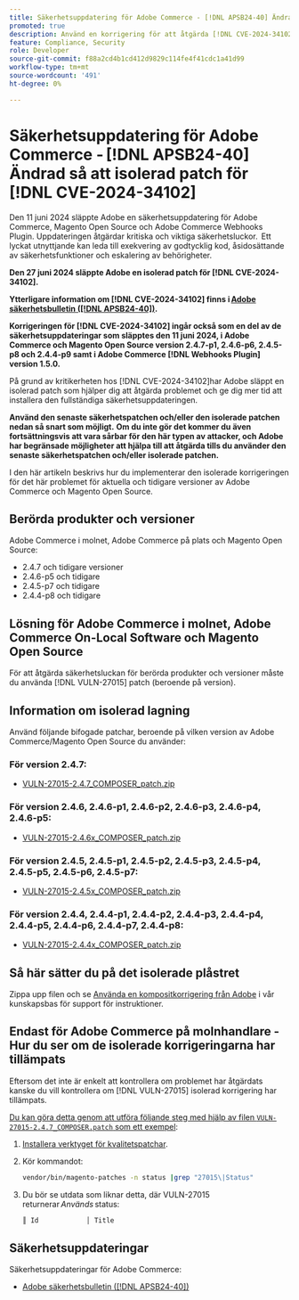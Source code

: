 ```yaml
---
title: Säkerhetsuppdatering för Adobe Commerce - [!DNL APSB24-40] Ändrad så att isolerad patch för [!DNL CVE-2024-34102]
promoted: true
description: Använd en korrigering för att åtgärda [!DNL CVE-2024-34102] för Adobe Commerce 2.4.4-p8, 2.4.5-p7, 2.4.6-p5, 2.4.7 och tidigare versioner.
feature: Compliance, Security
role: Developer
source-git-commit: f88a2cd4b1cd412d9829c114fe4f41cdc1a41d99
workflow-type: tm+mt
source-wordcount: '491'
ht-degree: 0%

---
```


# Säkerhetsuppdatering för Adobe Commerce - [!DNL APSB24-40] Ändrad så att isolerad patch för [!DNL CVE-2024-34102]

Den 11 juni 2024 släppte Adobe en säkerhetsuppdatering för Adobe Commerce, Magento Open Source och Adobe Commerce Webhooks Plugin. Uppdateringen åtgärdar kritiska och viktiga säkerhetsluckor.  Ett lyckat utnyttjande kan leda till exekvering av godtycklig kod, åsidosättande av säkerhetsfunktioner och eskalering av behörigheter.

**Den 27 juni 2024 släppte Adobe en isolerad patch för [!DNL CVE-2024-34102].**

**Ytterligare information om [!DNL CVE-2024-34102] finns i [Adobe säkerhetsbulletin ([!DNL APSB24-40])](https://helpx.adobe.com/security/products/magento/apsb24-40.html).**

**Korrigeringen för [!DNL CVE-2024-34102] ingår också som en del av de säkerhetsuppdateringar som släpptes den 11 juni 2024, i Adobe Commerce och Magento Open Source version 2.4.7-p1, 2.4.6-p6, 2.4.5-p8 och 2.4.4-p9 samt i Adobe Commerce [!DNL Webhooks Plugin] version 1.5.0.**

På grund av kritikerheten hos [!DNL CVE-2024-34102]har Adobe släppt en isolerad patch som hjälper dig att åtgärda problemet och ge dig mer tid att installera den fullständiga säkerhetsuppdateringen.

**Använd den senaste säkerhetspatchen och/eller den isolerade patchen nedan så snart som möjligt.**
**Om du inte gör det kommer du även fortsättningsvis att vara sårbar för den här typen av attacker, och Adobe har begränsade möjligheter att hjälpa till att åtgärda tills du använder den senaste säkerhetspatchen och/eller isolerade patchen.**<br>

I den här artikeln beskrivs hur du implementerar den isolerade korrigeringen för det här problemet för aktuella och tidigare versioner av Adobe Commerce och Magento Open Source.

## Berörda produkter och versioner

Adobe Commerce i molnet, Adobe Commerce på plats och Magento Open Source:

* 2.4.7 och tidigare versioner
* 2.4.6-p5 och tidigare
* 2.4.5-p7 och tidigare
* 2.4.4-p8 och tidigare

## Lösning för Adobe Commerce i molnet, Adobe Commerce On-Local Software och Magento Open Source

För att åtgärda säkerhetsluckan för berörda produkter och versioner måste du använda [!DNL VULN-27015] patch (beroende på version).

## Information om isolerad lagning

Använd följande bifogade patchar, beroende på vilken version av Adobe Commerce/Magento Open Source du använder:

### För version 2.4.7:

* [VULN-27015-2.4.7_COMPOSER_patch.zip](assets/VULN-27015-2.4.7_COMPOSER_patch.zip)

### För version 2.4.6, 2.4.6-p1, 2.4.6-p2, 2.4.6-p3, 2.4.6-p4, 2.4.6-p5:

* [VULN-27015-2.4.6x_COMPOSER_patch.zip](assets/VULN-27015-2.4.6x_COMPOSER_patch.zip)

### För version 2.4.5, 2.4.5-p1, 2.4.5-p2, 2.4.5-p3, 2.4.5-p4, 2.4.5-p5, 2.4.5-p6, 2.4.5-p7:

* [VULN-27015-2.4.5x_COMPOSER_patch.zip](assets/VULN-27015-2.4.5x_COMPOSER_patch.zip)

### För version 2.4.4, 2.4.4-p1, 2.4.4-p2, 2.4.4-p3, 2.4.4-p4, 2.4.4-p5, 2.4.4-p6, 2.4.4-p7, 2.4.4-p8:

* [VULN-27015-2.4.4x_COMPOSER_patch.zip](assets/VULN-27015-2.4.4x_COMPOSER_patch.zip)


## Så här sätter du på det isolerade plåstret

Zippa upp filen och se [Använda en kompositkorrigering från Adobe](https://experienceleague.adobe.com/docs/commerce-knowledge-base/kb/how-to/how-to-apply-a-composer-patch-provided-by-magento.html) i vår kunskapsbas för support för instruktioner.

## Endast för Adobe Commerce på molnhandlare - Hur du ser om de isolerade korrigeringarna har tillämpats

Eftersom det inte är enkelt att kontrollera om problemet har åtgärdats kanske du vill kontrollera om [!DNL VULN-27015] isolerad korrigering har tillämpats.

<u>Du kan göra detta genom att utföra följande steg med hjälp av filen `VULN-27015-2.4.7_COMPOSER.patch` som ett exempel</u>:

1. [Installera verktyget för kvalitetspatchar](https://experienceleague.adobe.com/docs/commerce-operations/tools/quality-patches-tool/usage.html).
1. Kör kommandot:

   ```bash
   vendor/bin/magento-patches -n status |grep "27015\|Status"
   ```

1. Du bör se utdata som liknar detta, där VULN-27015 returnerar *Används* status:

   ```bash
   ║ Id            │ Title                                                        │ Category        │ Origin                 │ Status      │ Details                                          ║ ║ N/A           │ ../m2-hotfixes/VULN-27015-2.4.7_COMPOSER_patch.patch      │ Other           │ Local                  │ Applied     │ Patch type: Custom                                
   ```

## Säkerhetsuppdateringar

Säkerhetsuppdateringar för Adobe Commerce:

* [Adobe säkerhetsbulletin ([!DNL APSB24-40])](https://helpx.adobe.com/security/products/magento/apsb24-40.html)
